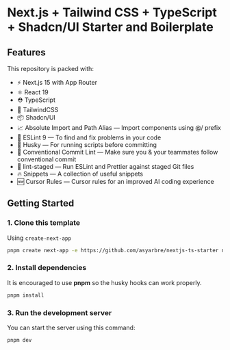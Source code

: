 # Next.js + Tailwind CSS + TypeScript + Shadcn/UI Starter and Boilerplate

## Features
This repository is packed with:

- ⚡️ Next.js 15 with App Router
- ⚛️ React 19
- ⛑ TypeScript
- 💨 TailwindCSS
- 📦 Shadcn/UI
- 📈 Absolute Import and Path Alias — Import components using @/ prefix
- 📏 ESLint 9 — To find and fix problems in your code
- 🐶 Husky — For running scripts before committing
- 🤖 Conventional Commit Lint — Make sure you & your teammates follow conventional commit
- 🚫 lint-staged — Run ESLint and Prettier against staged Git files
- 🔥 Snippets — A collection of useful snippets
- 🆕 Cursor Rules — Cursor rules for an improved AI coding experience

## Getting Started

### 1. Clone this template 
Using `create-next-app`
   ```bash
   pnpm create next-app -e https://github.com/asyarbre/nextjs-ts-starter nextjs-starter
   ```

### 2. Install dependencies
It is encouraged to use **pnpm** so the husky hooks can work properly.

```bash
pnpm install
```

### 3. Run the development server

You can start the server using this command:

```bash
pnpm dev
```
